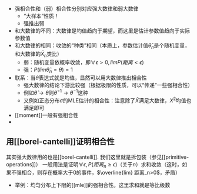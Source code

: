 - 强相合性和（弱）相合性分别对应强大数律和弱大数律
  - “大样本”性质！
  - 强推出弱
- 和大数律的不同：大数律是均值趋向于期望，而这里是估计参数值趋向于实际参数值
- 和大数律的相同：收敛的“种类”相同（本质上，参数估计值$\hat \theta_n$是个随机变量，和大数律的$\bar X_n$类比）
  - 弱：随机变量依概率收敛，即$\forall \epsilon >0,lim P(距离<\epsilon)$
  - 强：$P(lim\hat \theta_n=\theta)=1$
- 联系：当$\hat \theta$表达式就是均值，显然可以用大数律推出相合性
  - 强大数律的结论下游比较强（根据极限的性质，可以“传递”一些强相合性）
  - 例如$\hat \theta\to\theta$则$\hat \theta^{-1}\to\theta^{-1}$这种
  - 又例如正态分布$\sigma$的MLE估计的相合性：注意除了$\bar X$满足大数律，$X^2$均值也满足即可
- [[moment]]一般有强相合性
- 
## 用[[borel-cantelli]]证明相合性
其实强大数律用的也是[[borel-cantelli]]. 我们这里就是拆包装（参见[[primitive-operations]]）
一般用法是证明$\forall \epsilon, P(距离_n\ge \epsilon)$（关于$n$）求和收敛（这时，如果不强相合，则存在概率大于0的事件，$\overline{lim} 距离_n>0$，矛盾）
- 举例：均匀分布上下限的[[mle]]的强相合性。这里求和就是等比级数